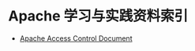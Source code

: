 
# Apache 学习与实践资料索引

- [Apache Access Control Document](https://httpd.apache.org/docs/2.4/howto/access.html)
